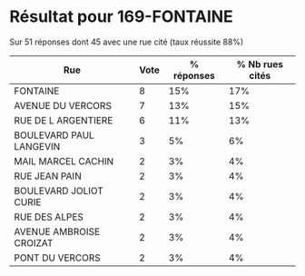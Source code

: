 # Résultat pour 169-FONTAINE

Sur 51 réponses dont 45 avec une rue cité (taux réussite 88%)

| Rue | Vote | % réponses | % Nb rues cités|
|-----|------|------------|----------------|
| FONTAINE | 8 | 15% | 17%|
| AVENUE DU VERCORS | 7 | 13% | 15%|
| RUE DE L ARGENTIERE | 6 | 11% | 13%|
| BOULEVARD PAUL LANGEVIN | 3 | 5% | 6%|
| MAIL MARCEL CACHIN | 2 | 3% | 4%|
| RUE JEAN PAIN | 2 | 3% | 4%|
| BOULEVARD JOLIOT CURIE | 2 | 3% | 4%|
| RUE DES ALPES | 2 | 3% | 4%|
| AVENUE AMBROISE CROIZAT | 2 | 3% | 4%|
| PONT DU VERCORS | 2 | 3% | 4%|

